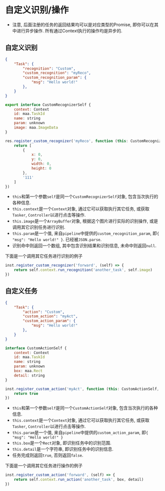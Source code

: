 # 自定义识别/操作

* 注意, 后面注册的任务的返回结果均可以是对应类型的Promise, 即你可以在其中进行异步操作. 所有通过Context执行的操作均是异步的.

## 自定义识别

```json
{
    "Task": {
        "recognition": "Custom",
        "custom_recognition": "myReco",
        "custom_recognition_param": {
            "msg": "Hello world!"
        },
    }
}
```

```javascript
export interface CustomRecognizerSelf {
    context: Context
    id: maa.TaskId
    name: string
    param: unknown
    image: maa.ImageData
}

res.register_custom_recognizer('myReco', function (this: CustomRecognizerSelf, self: CustomRecognizerSelf) {
    return [
        {
            x: 0,
            y: 0,
            width: 0,
            height: 0
        },
        '111'
    ]
})
```

* `this`和第一个参数`self`是同一个`CustomRecognizerSelf`对象, 包含当次执行的各种信息.
* `this.context`是一个`Context`对象, 通过它可以获取执行其它任务, 或获取`Tasker`, `Controller`以进行点击等操作.
* `this.image`是一个`ArrayBuffer`对象, 根据这个图片进行实际的识别操作, 或是调用其它识别任务进行识别.
* `this.param`是一个值, 来自`pipeline`中提供的`custom_recognition_param`, 即`{ "msg": "Hello world!" }`. 已经被`JSON.parse`.
* 识别命中则返回一个数组, 其中包含识别结果和识别信息, 未命中则返回`null`.

下面是一个调用其它任务进行识别的例子

```javascript
inst.register_custom_recognizer('forward', (self) => {
    return self.context.run_recognition('another_task', self.image)
})
```

## 自定义任务

```json
{
    "Task": {
        "action": "Custom",
        "custom_action": "myAct",
        "custom_action_param": {
            "msg": "Hello world!"
        },
    }
}
```

```javascript
interface CustomActionSelf {
    context: Context
    id: maa.TaskId
    name: string
    param: unknown
    box: maa.Rect
    detail: string
}

inst.register_custom_action('myAct', function (this: CustomActionSelf, self: CustomActionSelf) => {
    return true
})
```

* `this`和第一个参数`self`是同一个`CustomActionSelf`对象, 包含当次执行的各种信息.
* `this.context`是一个`Context`对象, 通过它可以获取执行其它任务, 或获取`Tasker`, `Controller`以进行点击等操作.
* `this.param`是一个值, 来自`pipeline`中提供的`custom_action_param`, 即`{ "msg": "Hello world!" }`
* `this.box`是一个`Rect`对象, 即识别任务中的识别范围.
* `this.detail`是一个字符串, 即识别任务中的识别信息.
* 任务完成则返回`true`, 否则返回`false`.

下面是一个调用其它任务进行操作的例子

```javascript
inst.register_custom_action('forward', (self) => {
    return self.context.run_action('another_task', box, detail)
})
```

